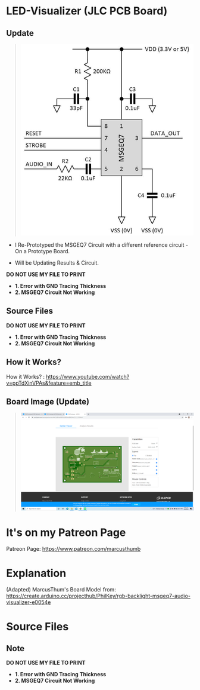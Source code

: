 # LED-Visualizer (JLC PCB Board)

## Update

> ![](articles-max0419-09-msgeq7-mono-circuit.jpg)

 - I Re-Prototyped the MSGEQ7 Circuit with a different reference circuit - On a Prototype Board.

 - Will be Updating Results & Circuit.

**DO NOT USE MY FILE TO PRINT**

 - **1. Error with GND Tracing Thickness**
 - **2. MSGEQ7 Circuit Not Working**

## Source Files

**DO NOT USE MY FILE TO PRINT**

 - **1. Error with GND Tracing Thickness**
 - **2. MSGEQ7 Circuit Not Working**

## How it Works?

How it Works? : https://www.youtube.com/watch?v=ppTdXinVPAs&feature=emb_title

## Board Image (Update)

> ![](Board_Image.png)

# It's on my Patreon Page

Patreon Page: https://www.patreon.com/marcusthumb

# Explanation
(Adapted) MarcusThum's Board Model from: https://create.arduino.cc/projecthub/PhilKey/rgb-backlight-msgeq7-audio-visualizer-e0054e

# Source Files


## Note

**DO NOT USE MY FILE TO PRINT**

 - **1. Error with GND Tracing Thickness**
 - **2. MSGEQ7 Circuit Not Working**
